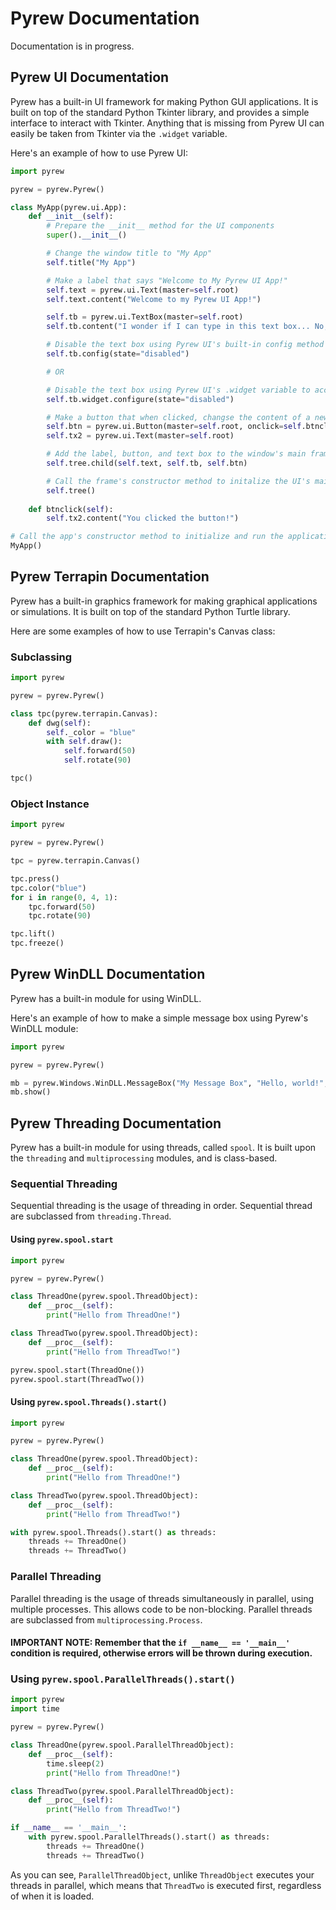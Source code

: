 # Pyrew Documentation

Documentation is in progress.

## Pyrew UI Documentation

Pyrew has a built-in UI framework for making Python GUI applications. It is built on top of the standard Python Tkinter library, and provides a simple interface to interact with Tkinter. Anything that is missing from Pyrew UI can easily be taken from Tkinter via the `.widget` variable.

Here's an example of how to use Pyrew UI:

```py
import pyrew

pyrew = pyrew.Pyrew()

class MyApp(pyrew.ui.App):
    def __init__(self):
        # Prepare the __init__ method for the UI components
        super().__init__()

        # Change the window title to "My App"
        self.title("My App")

        # Make a label that says "Welcome to My Pyrew UI App!"
        self.text = pyrew.ui.Text(master=self.root)
        self.text.content("Welcome to my Pyrew UI App!")

        self.tb = pyrew.ui.TextBox(master=self.root)
        self.tb.content("I wonder if I can type in this text box... No, no you cannot.")

        # Disable the text box using Pyrew UI's built-in config method
        self.tb.config(state="disabled")

        # OR

        # Disable the text box using Pyrew UI's .widget variable to access the underlying Tkinter widget
        self.tb.widget.configure(state="disabled")

        # Make a button that when clicked, changse the content of a new label
        self.btn = pyrew.ui.Button(master=self.root, onclick=self.btnclick)
        self.tx2 = pyrew.ui.Text(master=self.root)

        # Add the label, button, and text box to the window's main frame
        self.tree.child(self.text, self.tb, self.btn)

        # Call the frame's constructor method to initalize the UI's mainloop
        self.tree()
    
    def btnclick(self):
        self.tx2.content("You clicked the button!")

# Call the app's constructor method to initialize and run the application
MyApp()
```

## Pyrew Terrapin Documentation

Pyrew has a built-in graphics framework for making graphical applications or simulations. It is built on top of the standard Python Turtle library.

Here are some examples of how to use Terrapin's Canvas class:

### Subclassing

```py
import pyrew

pyrew = pyrew.Pyrew()

class tpc(pyrew.terrapin.Canvas):
    def dwg(self):
        self._color = "blue"
        with self.draw():
            self.forward(50)
            self.rotate(90)

tpc()
```


### Object Instance

```py
import pyrew

pyrew = pyrew.Pyrew()

tpc = pyrew.terrapin.Canvas()

tpc.press()
tpc.color("blue")
for i in range(0, 4, 1):
    tpc.forward(50)
    tpc.rotate(90)

tpc.lift()
tpc.freeze()
```

## Pyrew WinDLL Documentation

Pyrew has a built-in module for using WinDLL.

Here's an example of how to make a simple message box using Pyrew's WinDLL module:

```py
import pyrew

pyrew = pyrew.Pyrew()

mb = pyrew.Windows.WinDLL.MessageBox("My Message Box", "Hello, world!", ["OK", "INFO", "TOPMOST"])
mb.show()
```

## Pyrew Threading Documentation

Pyrew has a built-in module for using threads, called `spool`. It is built upon the `threading` and `multiprocessing` modules, and is class-based.

### Sequential Threading

Sequential threading is the usage of threading in order. Sequential thread are subclassed from `threading.Thread`.

#### Using `pyrew.spool.start`

```py
import pyrew

pyrew = pyrew.Pyrew()

class ThreadOne(pyrew.spool.ThreadObject):
    def __proc__(self):
        print("Hello from ThreadOne!")

class ThreadTwo(pyrew.spool.ThreadObject):
    def __proc__(self):
        print("Hello from ThreadTwo!")

pyrew.spool.start(ThreadOne())
pyrew.spool.start(ThreadTwo())
```


#### Using `pyrew.spool.Threads().start()`

```py
import pyrew

pyrew = pyrew.Pyrew()

class ThreadOne(pyrew.spool.ThreadObject):
    def __proc__(self):
        print("Hello from ThreadOne!")

class ThreadTwo(pyrew.spool.ThreadObject):
    def __proc__(self):
        print("Hello from ThreadTwo!")

with pyrew.spool.Threads().start() as threads:
    threads += ThreadOne()
    threads += ThreadTwo()
```


### Parallel Threading

Parallel threading is the usage of threads simultaneously in parallel, using multiple processes.
This allows code to be non-blocking.
Parallel threads are subclassed from `multiprocessing.Process`.

#### IMPORTANT NOTE: Remember that the `if __name__ == '__main__'` condition is required, otherwise errors will be thrown during execution.

### Using `pyrew.spool.ParallelThreads().start()`

```py
import pyrew
import time

pyrew = pyrew.Pyrew()

class ThreadOne(pyrew.spool.ParallelThreadObject):
    def __proc__(self):
        time.sleep(2)
        print("Hello from ThreadOne!")

class ThreadTwo(pyrew.spool.ParallelThreadObject):
    def __proc__(self):
        print("Hello from ThreadTwo!")

if __name__ == '__main__':
    with pyrew.spool.ParallelThreads().start() as threads:
        threads += ThreadOne()
        threads += ThreadTwo()
```

As you can see, `ParallelThreadObject`, unlike `ThreadObject` executes your threads in parallel, which means that `ThreadTwo` is executed first, regardless of when it is loaded.
